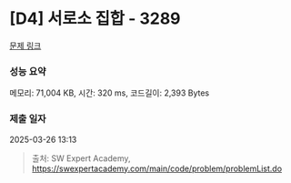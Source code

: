 # [D4] 서로소 집합 - 3289 

[문제 링크](https://swexpertacademy.com/main/code/problem/problemDetail.do?contestProbId=AWBJKA6qr2oDFAWr) 

### 성능 요약

메모리: 71,004 KB, 시간: 320 ms, 코드길이: 2,393 Bytes

### 제출 일자

2025-03-26 13:13



> 출처: SW Expert Academy, https://swexpertacademy.com/main/code/problem/problemList.do